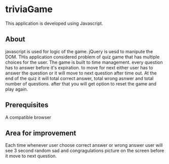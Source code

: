 # triviaGame
This application is developed using Javascript.
## About
javascript is used for logic of the game. jQuery is uesd to manipute the DOM. THis application considered problem of quiz game that has multiple choices for the user. The game is built to time management. every question has to answer before it's expiration. 
to move for next either user has to answer the question or it will move to next question after time out. At the end of the quiz it will total correct answer, total wrong asnwer and total number of questions. after that you will get option to reset the game and play again. 

## Prerequisites
A compatible browser

## Area for improvement
Each time whenever user choose correct answer  or wrong answer user will see 3 second random sad and congragulations picture on the screen before it move to next question.

